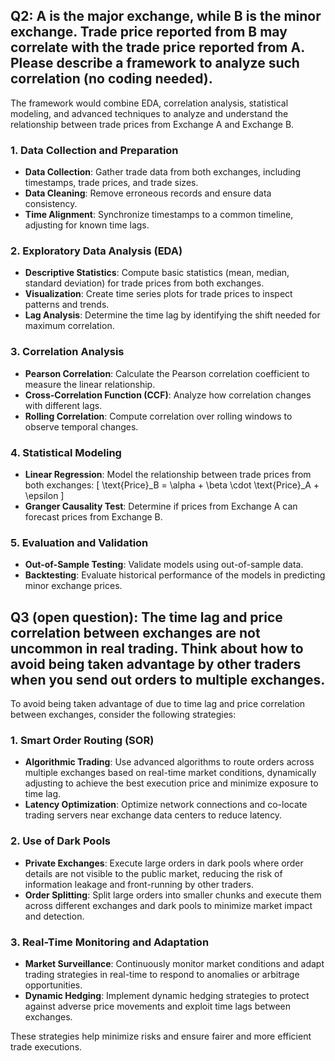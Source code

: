## Q2: A is the major exchange, while B is the minor exchange. Trade price reported from B may correlate with the trade price reported from A. Please describe a framework to analyze such correlation (no coding needed).

The framework would combine EDA, correlation analysis, statistical modeling, and advanced techniques to analyze and understand the relationship between trade prices from Exchange A and Exchange B.

### 1. Data Collection and Preparation

-   **Data Collection**: Gather trade data from both exchanges, including timestamps, trade prices, and trade sizes.
-   **Data Cleaning**: Remove erroneous records and ensure data consistency.
-   **Time Alignment**: Synchronize timestamps to a common timeline, adjusting for known time lags.

### 2. Exploratory Data Analysis (EDA)

-   **Descriptive Statistics**: Compute basic statistics (mean, median, standard deviation) for trade prices from both exchanges.
-   **Visualization**: Create time series plots for trade prices to inspect patterns and trends.
-   **Lag Analysis**: Determine the time lag by identifying the shift needed for maximum correlation.

### 3. Correlation Analysis

-   **Pearson Correlation**: Calculate the Pearson correlation coefficient to measure the linear relationship.
-   **Cross-Correlation Function (CCF)**: Analyze how correlation changes with different lags.
-   **Rolling Correlation**: Compute correlation over rolling windows to observe temporal changes.

### 4. Statistical Modeling

-   **Linear Regression**: Model the relationship between trade prices from both exchanges:
    \[
    \text{Price}\_B = \alpha + \beta \cdot \text{Price}\_A + \epsilon
    \]
-   **Granger Causality Test**: Determine if prices from Exchange A can forecast prices from Exchange B.

### 5. Evaluation and Validation

-   **Out-of-Sample Testing**: Validate models using out-of-sample data.
-   **Backtesting**: Evaluate historical performance of the models in predicting minor exchange prices.

## Q3 (open question): The time lag and price correlation between exchanges are not uncommon in real trading. Think about how to avoid being taken advantage by other traders when you send out orders to multiple exchanges.

To avoid being taken advantage of due to time lag and price correlation between exchanges, consider the following strategies:

### 1. Smart Order Routing (SOR)

-   **Algorithmic Trading**: Use advanced algorithms to route orders across multiple exchanges based on real-time market conditions, dynamically adjusting to achieve the best execution price and minimize exposure to time lag.
-   **Latency Optimization**: Optimize network connections and co-locate trading servers near exchange data centers to reduce latency.

### 2. Use of Dark Pools

-   **Private Exchanges**: Execute large orders in dark pools where order details are not visible to the public market, reducing the risk of information leakage and front-running by other traders.
-   **Order Splitting**: Split large orders into smaller chunks and execute them across different exchanges and dark pools to minimize market impact and detection.

### 3. Real-Time Monitoring and Adaptation

-   **Market Surveillance**: Continuously monitor market conditions and adapt trading strategies in real-time to respond to anomalies or arbitrage opportunities.
-   **Dynamic Hedging**: Implement dynamic hedging strategies to protect against adverse price movements and exploit time lags between exchanges.

These strategies help minimize risks and ensure fairer and more efficient trade executions.
